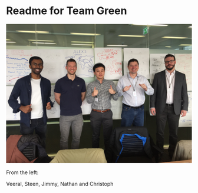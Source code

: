 # Readme for Team Green

![Team Green](IMG_8248.jpg)

From the left:

Veeral, Steen, Jimmy, Nathan and Christoph


